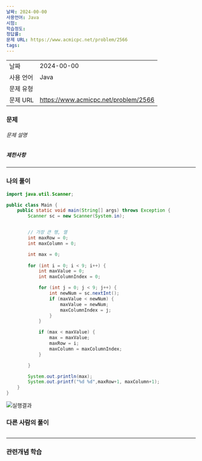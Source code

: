 ```yaml
---
날짜: 2024-00-00
사용언어: Java
시험: 
학습정도: 
정답률: 
문제 URL: https://www.acmicpc.net/problem/2566
tags:
---
```

|        |                                      |
| ------ | ------------------------------------ |
| 날짜     | 2024-00-00                           |
| 사용 언어  | Java                                 |
| 문제 유형  |                                      |
| 문제 URL | https://www.acmicpc.net/problem/2566 |



### 문제

###### 문제 설명


##### 제한사항


---

### 나의 풀이

```java
import java.util.Scanner;

public class Main {
    public static void main(String[] args) throws Exception {
        Scanner sc = new Scanner(System.in);


        // 가장 큰 행, 열
        int maxRow = 0;
        int maxColumn = 0;

        int max = 0;
        
        for (int i = 0; i < 9; i++) {
            int maxValue = 0;
            int maxColumnIndex = 0;

            for (int j = 0; j < 9; j++) {
                int newNum = sc.nextInt();
                if (maxValue < newNum) {
                    maxValue = newNum;
                    maxColumnIndex = j;
                }
            }

            if (max < maxValue) {
                max = maxValue;
                maxRow = i;
                maxColumn = maxColumnIndex;
            }

        }

        System.out.println(max);
        System.out.printf("%d %d",maxRow+1, maxColumn+1);
    }
}
```

![실행결과](/assets/CodingTest/B2566.png)
### 다른 사람의 풀이

```java

```

---
### 관련개념 학습
